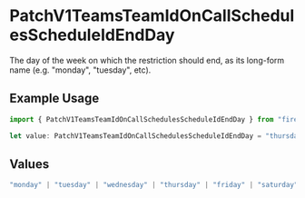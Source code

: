 # PatchV1TeamsTeamIdOnCallSchedulesScheduleIdEndDay

The day of the week on which the restriction should end, as its long-form name (e.g. "monday", "tuesday", etc).

## Example Usage

```typescript
import { PatchV1TeamsTeamIdOnCallSchedulesScheduleIdEndDay } from "firehydrant-typescript-sdk/models/components";

let value: PatchV1TeamsTeamIdOnCallSchedulesScheduleIdEndDay = "thursday";
```

## Values

```typescript
"monday" | "tuesday" | "wednesday" | "thursday" | "friday" | "saturday" | "sunday"
```